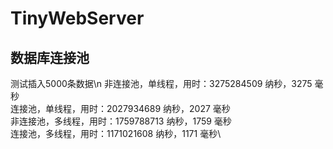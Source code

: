 # TinyWebServer

## 数据库连接池
测试插入5000条数据\n
非连接池，单线程，用时：3275284509 纳秒，3275 毫秒\
连接池，单线程，用时：2027934689 纳秒，2027 毫秒\
非连接池，多线程，用时：1759788713 纳秒，1759 毫秒\
连接池，多线程，用时：1171021608 纳秒，1171 毫秒\